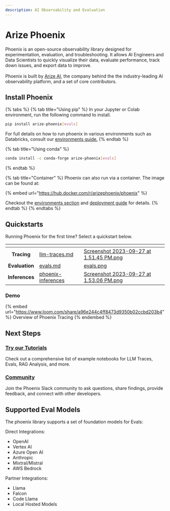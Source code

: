 ```yaml
---
description: AI Observability and Evaluation
---
```


# Arize Phoenix

Phoenix is an open-source observability library designed for experimentation, evaluation, and troubleshooting. It allows AI Engineers and Data Scientists to quickly visualize their data, evaluate performance, track down issues, and export data to improve.\
\
Phoenix is built by [Arize AI](https://www.arize.com), the company behind the the industry-leading AI observability platform,  and a set of core contributors.

## Install Phoenix

{% tabs %}
{% tab title="Using pip" %}
In your Jupyter or Colab environment, run the following command to install.

```sh
pip install arize-phoenix[evals]
```

For full details on how to run phoenix in various environments such as Databricks, consult our [environments guide.](setup/environments.md)
{% endtab %}

{% tab title="Using conda" %}
```sh
conda install -c conda-forge arize-phoenix[evals]
```
{% endtab %}

{% tab title="Container" %}
Phoenix can also run via a container. The image can be found at:

{% embed url="https://hub.docker.com/r/arizephoenix/phoenix" %}

Checkout the [environments section](setup/environments.md) and [deployment guide](deploying-phoenix.md) for details.
{% endtab %}
{% endtabs %}

## Quickstarts

Running Phoenix for the first time? Select a quickstart below.&#x20;

<table data-card-size="large" data-view="cards"><thead><tr><th align="center"></th><th data-hidden data-card-target data-type="content-ref"></th><th data-hidden data-card-cover data-type="files"></th></tr></thead><tbody><tr><td align="center"><strong>Tracing</strong> </td><td><a href="quickstart/llm-traces.md">llm-traces.md</a></td><td><a href=".gitbook/assets/Screenshot 2023-09-27 at 1.51.45 PM.png">Screenshot 2023-09-27 at 1.51.45 PM.png</a></td></tr><tr><td align="center"><strong>Evaluation</strong></td><td><a href="quickstart/evals.md">evals.md</a></td><td><a href=".gitbook/assets/evals.png">evals.png</a></td></tr><tr><td align="center"><strong>Inferences</strong></td><td><a href="quickstart/phoenix-inferences/">phoenix-inferences</a></td><td><a href=".gitbook/assets/Screenshot 2023-09-27 at 1.53.06 PM.png">Screenshot 2023-09-27 at 1.53.06 PM.png</a></td></tr></tbody></table>

### Demo

{% embed url="https://www.loom.com/share/a96e244c4ff8473d9350b02ccbd203b4" %}
Overview of Phoenix Tracing
{% endembed %}

## Next Steps

### [Try our Tutorials](notebooks.md)

Check out a comprehensive list of example notebooks for LLM Traces, Evals, RAG Analysis, and more. &#x20;

### [Community](https://join.slack.com/t/arize-ai/shared\_invite/zt-1ppbtg5dd-1CYmQO4dWF4zvXFiONTjMg)

Join the Phoenix Slack community to ask questions, share findings, provide feedback, and connect with other developers.&#x20;

## Supported Eval Models

The phoenix library supports a set of foundation models for Evals:

Direct Integrations:

* OpenAI
* Vertex AI
* Azure Open AI
* Anthropic
* Mixtral/Mistral&#x20;
* AWS Bedrock

&#x20;Partner Integrations:

* Llama
* Falcon
* Code Llama
* Local Hosted Models
